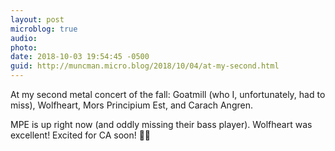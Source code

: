 ```yaml
---
layout: post
microblog: true
audio: 
photo: 
date: 2018-10-03 19:54:45 -0500
guid: http://muncman.micro.blog/2018/10/04/at-my-second.html
---
```

At my second metal concert of the fall:  Goatmill (who I, unfortunately, had to miss), Wolfheart, Mors Principium Est, and Carach Angren. 

MPE is up right now (and oddly missing their bass player). Wolfheart was excellent! Excited for CA soon! 
&#x1F3B8;&#x1F918;
